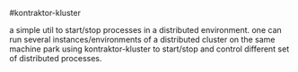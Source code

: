 #kontraktor-kluster

a simple util to start/stop processes in a distributed environment. one can run several instances/environments of a
distributed cluster on the same machine park using kontraktor-kluster to start/stop and control different set of distributed
processes.
